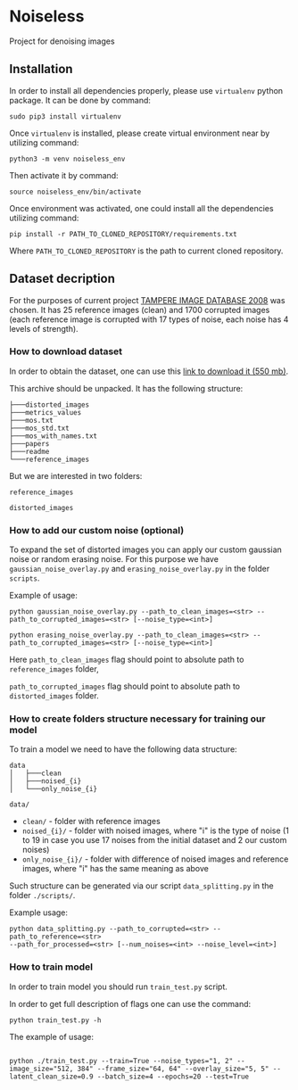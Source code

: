 # Noiseless
Project for denoising images

## Installation

In order to install all dependencies properly, please use `virtualenv` python package.
It can be done by command:

```
sudo pip3 install virtualenv
```

Once `virtualenv` is installed, please create virtual environment near by utilizing command:

```
python3 -m venv noiseless_env
```
Then activate it by command:

```
source noiseless_env/bin/activate
```
Once environment was activated, one could install all the dependencies utilizing command:

```
pip install -r PATH_TO_CLONED_REPOSITORY/requirements.txt
```

Where `PATH_TO_CLONED_REPOSITORY` is the path to current cloned repository.

## Dataset decription

For the purposes of current project [TAMPERE IMAGE DATABASE 2008]( http://www.ponomarenko.info/tid2008.htm ) was chosen. It has 25 reference images (clean) and 1700 corrupted images (each reference image is corrupted with 17 types of noise, each noise has 4 levels of strength).

### How to download dataset

In order to obtain the dataset, one can use this [link to download it (550 mb)](http://www.ponomarenko.info/tid/tid2008.rar).

This archive should be unpacked. It has the following structure:

```
├───distorted_images
├───metrics_values
├───mos.txt
├───mos_std.txt
├───mos_with_names.txt
├───papers
├───readme
└───reference_images
```
But we are interested in two folders: 
```
reference_images

distorted_images
```

### How to add our custom noise (optional)

To expand the set of distorted images you can apply our custom gaussian noise or random erasing noise. For this purpose we have `gaussian_noise_overlay.py` and `erasing_noise_overlay.py`  in the folder `scripts`.

Example of usage:

```
python gaussian_noise_overlay.py --path_to_clean_images=<str> --path_to_corrupted_images=<str> [--noise_type=<int>]
```

```
python erasing_noise_overlay.py --path_to_clean_images=<str> --path_to_corrupted_images=<str> [--noise_type=<int>]
```

Here `path_to_clean_images` flag should point to absolute path to `reference_images` folder,

`path_to_corrupted_images` flag should point to absolute path to `distorted_images` folder.


### How to create folders structure necessary for training our model

To train a model we need to have the following data structure:

```
data
│   ├───clean
│   ├───noised_{i}
│   └───only_noise_{i}
```

```data/```

- ```clean/``` - folder with reference images
- ```noised_{i}/``` -  folder with noised images, where "i" is the type of noise (1 to 19 in case you use 17 noises from the initial dataset and 2 our custom noises)
- ```only_noise_{i}/``` - folder with difference of noised images and reference images, where "i" has the same meaning as above

Such structure can be generated via our script ```data_splitting.py```  in the folder ```./scripts/```.

Example usage:

```
python data_splitting.py --path_to_corrupted=<str> --path_to_reference=<str> 
--path_for_processed=<str> [--num_noises=<int> --noise_level=<int>]
```


### How to train model

In order to train model you should run `train_test.py` script.

In order to get full description of flags one can use the command:

```
python train_test.py -h
```

The example of usage:

```

python ./train_test.py --train=True --noise_types="1, 2" --image_size="512, 384" --frame_size="64, 64" --overlay_size="5, 5" --latent_clean_size=0.9 --batch_size=4 --epochs=20 --test=True
```
